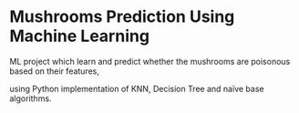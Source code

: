 # Mushrooms Prediction Using Machine Learning
ML project which learn and predict whether the mushrooms are poisonous based on their features,

using Python implementation of KNN, Decision Tree and naïve base algorithms.
